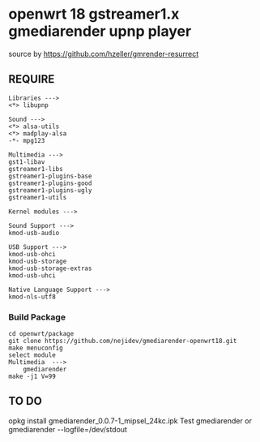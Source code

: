 # openwrt 18 gstreamer1.x gmediarender upnp player
source by https://github.com/hzeller/gmrender-resurrect

## REQUIRE
	Libraries --->
	<*> libupnp

	Sound ---> 
	<*> alsa-utils
	<*> madplay-alsa
	-*- mpg123

	Multimedia --->
	gst1-libav
	gstreamer1-libs
	gstreamer1-plugins-base
	gstreamer1-plugins-good
	gstreamer1-plugins-ugly
	gstreamer1-utils

	Kernel modules --->

	Sound Support --->
	kmod-usb-audio

	USB Support --->
	kmod-usb-ohci
	kmod-usb-storage
	kmod-usb-storage-extras
	kmod-usb-uhci

	Native Language Support --->
	kmod-nls-utf8

### Build Package
	cd openwrt/package
	git clone https://github.com/nejidev/gmediarender-openwrt18.git
	make menuconfig 
	select module
	Multimedia  --->
		gmediarender
	make -j1 V=99

## TO DO

opkg install gmediarender_0.0.7-1_mipsel_24kc.ipk
Test gmediarender or gmediarender --logfile=/dev/stdout
